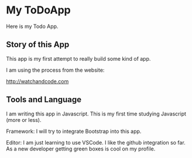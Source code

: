 # My ToDoApp
Here is my Todo App.

## Story of this App
This app is my first attempt to really build some kind of app.

I am using the process from the website:

http://watchandcode.com

## Tools and Language

I am writing this app in Javascript. This is my first time studying Javascript (more or less).

Framework: I will try to integrate Bootstrap into this app.

Editor: I am just learning to use VSCode. I like the github integration so far. As a new developer getting green boxes is cool on my profile.



